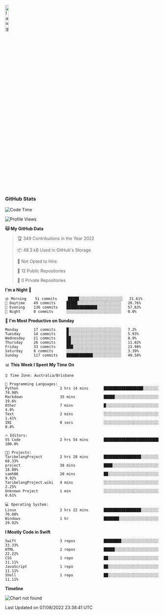 <p align="left"><img width=15%" src="https://github.com/alansmathew/alansmathew/raw/master/lang.gif" alt="lang image here" /></p>

# <h3 align="left">GitHub Stats</h3>

<!--START_SECTION:waka-->
![Code Time](http://img.shields.io/badge/Code%20Time-3%20hrs%2023%20mins-blue)

![Profile Views](http://img.shields.io/badge/Profile%20Views-0-blue)

**🐱 My GitHub Data** 

> 🏆 349 Contributions in the Year 2022
 > 
> 📦 48.3 kB Used in GitHub's Storage 
 > 
> 🚫 Not Opted to Hire
 > 
> 📜 12 Public Repositories 
 > 
> 🔑 0 Private Repositories  
 > 
**I'm a Night 🦉** 

```text
🌞 Morning    51 commits     █████░░░░░░░░░░░░░░░░░░░░   21.61% 
🌆 Daytime    49 commits     █████░░░░░░░░░░░░░░░░░░░░   20.76% 
🌃 Evening    136 commits    ██████████████░░░░░░░░░░░   57.63% 
🌙 Night      0 commits      ░░░░░░░░░░░░░░░░░░░░░░░░░   0.0%

```
📅 **I'm Most Productive on Sunday** 

```text
Monday       17 commits     █░░░░░░░░░░░░░░░░░░░░░░░░   7.2% 
Tuesday      14 commits     █░░░░░░░░░░░░░░░░░░░░░░░░   5.93% 
Wednesday    21 commits     ██░░░░░░░░░░░░░░░░░░░░░░░   8.9% 
Thursday     26 commits     ██░░░░░░░░░░░░░░░░░░░░░░░   11.02% 
Friday       33 commits     ███░░░░░░░░░░░░░░░░░░░░░░   13.98% 
Saturday     8 commits      ░░░░░░░░░░░░░░░░░░░░░░░░░   3.39% 
Sunday       117 commits    ████████████░░░░░░░░░░░░░   49.58%

```


📊 **This Week I Spent My Time On** 

```text
⌚︎ Time Zone: Australia/Brisbane

💬 Programming Languages: 
Python                   2 hrs 14 mins       ██████████████████░░░░░░░   74.98% 
Markdown                 35 mins             █████░░░░░░░░░░░░░░░░░░░░   19.6% 
Other                    7 mins              █░░░░░░░░░░░░░░░░░░░░░░░░   4.0% 
Text                     2 mins              ░░░░░░░░░░░░░░░░░░░░░░░░░   1.41% 
INI                      0 secs              ░░░░░░░░░░░░░░░░░░░░░░░░░   0.0%

🔥 Editors: 
VS Code                  2 hrs 54 mins       █████████████████████████   100.0%

🐱‍💻 Projects: 
TaribelangProject        2 hrs 20 mins       █████████████████░░░░░░░░   68.33% 
project                  38 mins             ████░░░░░░░░░░░░░░░░░░░░░   18.88% 
samh06                   20 mins             ██░░░░░░░░░░░░░░░░░░░░░░░   9.92% 
TaribelangProject.wiki   4 mins              ░░░░░░░░░░░░░░░░░░░░░░░░░   2.25% 
Unknown Project          1 min               ░░░░░░░░░░░░░░░░░░░░░░░░░   0.61%

💻 Operating System: 
Linux                    2 hrs 22 mins       █████████████████░░░░░░░░   70.08% 
Windows                  1 hr                ███████░░░░░░░░░░░░░░░░░░   29.92%

```

**I Mostly Code in Swift** 

```text
Swift                    3 repos             ████████░░░░░░░░░░░░░░░░░   33.33% 
HTML                     2 repos             █████░░░░░░░░░░░░░░░░░░░░   22.22% 
CSS                      1 repo              ██░░░░░░░░░░░░░░░░░░░░░░░   11.11% 
JavaScript               1 repo              ██░░░░░░░░░░░░░░░░░░░░░░░   11.11% 
Shell                    1 repo              ██░░░░░░░░░░░░░░░░░░░░░░░   11.11%

```


**Timeline**

![Chart not found](https://raw.githubusercontent.com/samh06/samh06/master/charts/bar_graph.png) 


 Last Updated on 07/08/2022 23:38:41 UTC
<!--END_SECTION:waka-->
